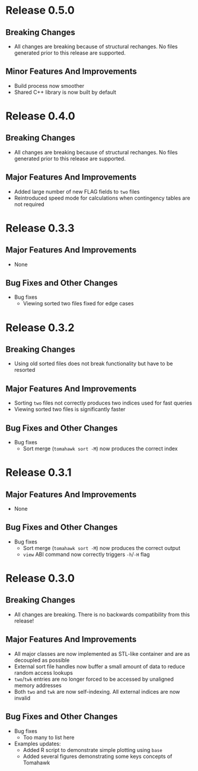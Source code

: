 # Release 0.5.0

## Breaking Changes
* All changes are breaking because of structural rechanges. No files generated prior to this release are supported.

## Minor Features And Improvements
* Build process now smoother
* Shared C++ library is now built by default

# Release 0.4.0

## Breaking Changes
* All changes are breaking because of structural rechanges. No files generated prior to this release are supported.

## Major Features And Improvements
* Added large number of new FLAG fields to `two` files
* Reintroduced speed mode for calculations when contingency tables are not required

# Release 0.3.3

## Major Features And Improvements
* None

## Bug Fixes and Other Changes
* Bug fixes
   * Viewing sorted two files fixed for edge cases

# Release 0.3.2

## Breaking Changes
* Using old sorted files does not break functionality but have to be resorted

## Major Features And Improvements
* Sorting `two` files not correctly produces two indices used for fast queries
* Viewing sorted two files is significantly faster

## Bug Fixes and Other Changes
* Bug fixes
   * Sort merge (`tomahawk sort -M`) now produces the correct index

# Release 0.3.1

## Major Features And Improvements
* None

## Bug Fixes and Other Changes
* Bug fixes
   * Sort merge (`tomahawk sort -M`) now produces the correct output
   * `view` ABI command now correctly triggers `-h`/`-H` flag

# Release 0.3.0

## Breaking Changes
* All changes are breaking. There is no backwards compatibility from this release!

## Major Features And Improvements
* All major classes are now implemented as STL-like container and are as decoupled as possible
* External sort file handles now buffer a small amount of data to reduce random access lookups
* `two`/`twk` entries are no longer forced to be accessed by unaligned memory addresses
* Both `two` and `twk` are now self-indexing. All external indices are now invalid

## Bug Fixes and Other Changes
* Bug fixes
  * Too many to list here
* Examples updates:
  * Added R script to demonstrate simple plotting using `base`
  * Added several figures demonstrating some keys concepts of Tomahawk